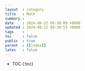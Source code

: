 ```yaml
---
layout  : category
title   : Math
summary : 
date    : 2024-08-22 09:30:09 +0900
updated : 2024-08-22 09:30:53 +0900
tags    : 
toc     : false
public  : true
parent  : [[index]]
latex   : false
---
```

* TOC
{:toc}
